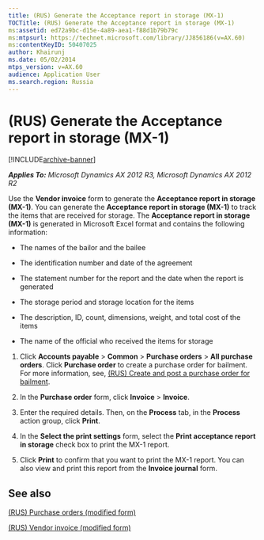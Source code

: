 ```yaml
---
title: (RUS) Generate the Acceptance report in storage (MX-1)
TOCTitle: (RUS) Generate the Acceptance report in storage (MX-1)
ms:assetid: ed72a9bc-d15e-4a89-aea1-f88d1b79b79c
ms:mtpsurl: https://technet.microsoft.com/library/JJ856186(v=AX.60)
ms:contentKeyID: 50407025
author: Khairunj
ms.date: 05/02/2014
mtps_version: v=AX.60
audience: Application User
ms.search.region: Russia
---
```


# (RUS) Generate the Acceptance report in storage (MX-1) 


[!INCLUDE[archive-banner](includes/archive-banner.md)]


_**Applies To:** Microsoft Dynamics AX 2012 R3, Microsoft Dynamics AX 2012 R2_

Use the **Vendor invoice** form to generate the **Acceptance report in storage (MX-1)**. You can generate the **Acceptance report in storage (MX-1)** to track the items that are received for storage. The **Acceptance report in storage (MX-1)** is generated in Microsoft Excel format and contains the following information:

  - The names of the bailor and the bailee

  - The identification number and date of the agreement

  - The statement number for the report and the date when the report is generated

  - The storage period and storage location for the items

  - The description, ID, count, dimensions, weight, and total cost of the items

  - The name of the official who received the items for storage

<!-- end list -->

1.  Click **Accounts payable** \> **Common** \> **Purchase orders** \> **All purchase orders**. Click **Purchase order** to create a purchase order for bailment. For more information, see, [(RUS) Create and post a purchase order for bailment](rus-create-and-post-a-purchase-order-for-bailment.md).

2.  In the **Purchase order** form, click **Invoice** \> **Invoice**.

3.  Enter the required details. Then, on the **Process** tab, in the **Process** action group, click **Print**.

4.  In the **Select the print settings** form, select the **Print acceptance report in storage** check box to print the MX-1 report.

5.  Click **Print** to confirm that you want to print the MX-1 report. You can also view and print this report from the **Invoice journal** form.

## See also

[(RUS) Purchase orders (modified form)](https://technet.microsoft.com/library/jj733294\(v=ax.60\))

[(RUS) Vendor invoice (modified form)](https://technet.microsoft.com/library/jj733265\(v=ax.60\))

  


